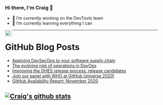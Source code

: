 ### Hi there, I'm Craig 👋

<!--
**CraigTeelFugro/CraigTeelFugro** is a ✨ _special_ ✨ repository because its `README.md` (this file) appears on your GitHub profile.

Here are some ideas to get you started:
-->

- 🔭 I’m currently working on the DevTools team
- 🌱 I’m currently learning everything I can

[<img align="left" alt="Craig Teel | LinkedIn" width="22px" src="https://cdn.jsdelivr.net/npm/simple-icons@v3/icons/linkedin.svg" />][linkedin]

---

# GitHub Blog Posts

<!-- BLOG-POST-LIST:START -->
- [Applying DevSecOps to your software supply chain](https://github.blog/2020-12-03-applying-devsecops-to-your-software-supply-chain/)
- [The evolving role of operations in DevOps](https://github.blog/2020-12-03-the-evolving-role-of-operations-in-devops/)
- [Improving the GHES release process: release candidates](https://github.blog/2020-12-03-improving-the-ghes-release-process-release-candidates/)
- [Join our panel with WHO at GitHub Universe 2020!](https://github.blog/2020-12-03-join-our-panel-with-who-at-github-universe-2020/)
- [GitHub Availability Report: November 2020](https://github.blog/2020-12-02-availability-report-november-2020/)
<!-- BLOG-POST-LIST:END -->

## [![Craig's github stats](https://github-readme-stats.vercel.app/api?username=craigteelfugro)](https://github.com/anuraghazra/github-readme-stats)

[linkedin]: https://linkedin.com/in/craig-teel-b8786771
